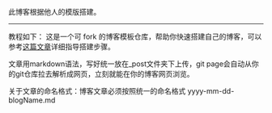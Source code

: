 此博客根据他人的模版搭建。

---
教程如下：
这是一个可 fork 的博客模板仓库，帮助你快速搭建自己的博客，可以参考[这篇文章]( https://lemonchann.github.io/create_blog_with_github_pages/ )详细指导搭建步骤。

文章用markdown语法，写好统一放在_post文件夹下上传，git page会自动从你的git仓库拉去解析成网页，立刻就能在你的博客网页浏览。

关于文章的命名格式：博客文章必须按照统一的命名格式 yyyy-mm-dd-blogName.md 